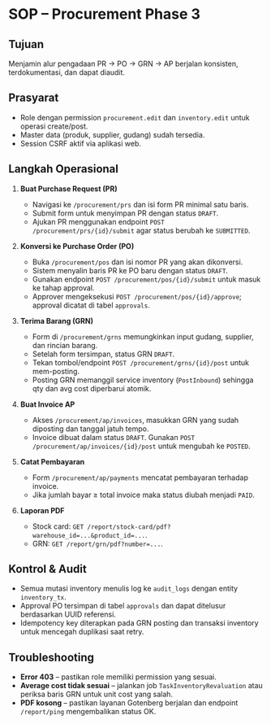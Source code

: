 # SOP – Procurement Phase 3

## Tujuan
Menjamin alur pengadaan PR → PO → GRN → AP berjalan konsisten, terdokumentasi, dan dapat diaudit.

## Prasyarat
* Role dengan permission `procurement.edit` dan `inventory.edit` untuk operasi create/post.
* Master data (produk, supplier, gudang) sudah tersedia.
* Session CSRF aktif via aplikasi web.

## Langkah Operasional
1. **Buat Purchase Request (PR)**
   - Navigasi ke `/procurement/prs` dan isi form PR minimal satu baris.
   - Submit form untuk menyimpan PR dengan status `DRAFT`.
   - Ajukan PR menggunakan endpoint `POST /procurement/prs/{id}/submit` agar status berubah ke `SUBMITTED`.

2. **Konversi ke Purchase Order (PO)**
   - Buka `/procurement/pos` dan isi nomor PR yang akan dikonversi.
   - Sistem menyalin baris PR ke PO baru dengan status `DRAFT`.
   - Gunakan endpoint `POST /procurement/pos/{id}/submit` untuk masuk ke tahap approval.
   - Approver mengeksekusi `POST /procurement/pos/{id}/approve`; approval dicatat di tabel `approvals`.

3. **Terima Barang (GRN)**
   - Form di `/procurement/grns` memungkinkan input gudang, supplier, dan rincian barang.
   - Setelah form tersimpan, status GRN `DRAFT`.
   - Tekan tombol/endpoint `POST /procurement/grns/{id}/post` untuk mem-posting.
   - Posting GRN memanggil service inventory (`PostInbound`) sehingga qty dan avg cost diperbarui atomik.

4. **Buat Invoice AP**
   - Akses `/procurement/ap/invoices`, masukkan GRN yang sudah diposting dan tanggal jatuh tempo.
   - Invoice dibuat dalam status `DRAFT`. Gunakan `POST /procurement/ap/invoices/{id}/post` untuk mengubah ke `POSTED`.

5. **Catat Pembayaran**
   - Form `/procurement/ap/payments` mencatat pembayaran terhadap invoice.
   - Jika jumlah bayar ≥ total invoice maka status diubah menjadi `PAID`.

6. **Laporan PDF**
   - Stock card: `GET /report/stock-card/pdf?warehouse_id=...&product_id=...`.
   - GRN: `GET /report/grn/pdf?number=...`.

## Kontrol & Audit
* Semua mutasi inventory menulis log ke `audit_logs` dengan entity `inventory_tx`.
* Approval PO tersimpan di tabel `approvals` dan dapat ditelusur berdasarkan UUID referensi.
* Idempotency key diterapkan pada GRN posting dan transaksi inventory untuk mencegah duplikasi saat retry.

## Troubleshooting
* **Error 403** – pastikan role memiliki permission yang sesuai.
* **Average cost tidak sesuai** – jalankan job `TaskInventoryRevaluation` atau periksa baris GRN untuk unit cost yang salah.
* **PDF kosong** – pastikan layanan Gotenberg berjalan dan endpoint `/report/ping` mengembalikan status OK.
